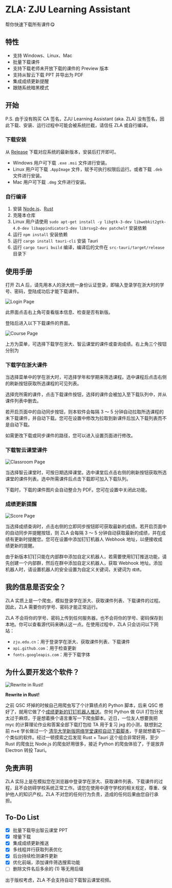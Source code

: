 # ZLA: ZJU Learning Assistant

帮你快速下载所有课件😋

## 特性

- 支持 Windows、Linux、Mac
- 批量下载课件
- 支持下载老师未开放下载的课件的 Preview 版本
- 支持从智云下载 PPT 并导出为 PDF
- 集成成绩更新提醒
- 跟随系统暗黑模式

## 开始

P.S. 由于没有购买 CA 签名，ZJU Learning Assistant (aka. ZLA) 没有签名，因此下载、安装、运行过程中可能会被系统拦截，请信任 ZLA 或自行编译。

### 下载安装

从 [Release](https://github.com/PeiPei233/zju-learning-assistant/releases) 下载对应系统的最新版本，安装后打开即可。
- Windows 用户可下载 `.exe` `.msi` 文件进行安装。
- Linux 用户可下载 `.AppImage` 文件，赋予可执行权限后运行。或者下载 `.deb` 文件进行安装。
- Mac 用户可下载 `.dmg` 文件进行安装。

### 自行编译

1. 安装 [Node.js](https://nodejs.org/en/)、[Rust](https://www.rust-lang.org/tools/install)
2. 克隆本仓库
3. Linux 用户请使用 `sudo apt-get install -y libgtk-3-dev libwebkit2gtk-4.0-dev libappindicator3-dev librsvg2-dev patchelf` 安装依赖
4. 运行 `npm install` 安装依赖
5. 运行 `cargo install tauri-cli` 安装 Tauri
6. 运行 `cargo tauri build` 编译，编译后的文件在 `src-tauri/target/release` 目录下

## 使用手册

打开 ZLA 后，请先用本人的浙大统一身份认证登录，即输入登录学在浙大时的学号、密码，登陆成功后才能下载课件。

![Login Page](assets/login.png)

此界面点击右上角可查看版本信息、检查是否有新版。

登陆后进入以下下载课件的界面。

![Course Page](assets/learning.png)

上方为菜单，可选择下载学在浙大、智云课堂的课件或查询成绩。右上角三个按钮分别为

### 下载学在浙大课件

当选择菜单中的学在浙大时，可选择学年和学期来筛选课程。选中课程后点击右侧的刷新按钮获取所选课程的可见列表。

选择完所需的课件，点击下载课件按钮，选择的课件会被加入至下载队列中，并从课件列表中删去。

若开启页面中的自动同步按钮，则本软件会每隔 3 ～ 5 分钟自动拉取所选课程的未下载课件，并自动下载。您可在设置中修改为拉取到新课件后加入下载列表而不是自动下载。

如需更改下载或同步课件的路径，您可以进入设置页面进行修改。

### 下载智云课堂课件

![Classroom Page](assets/classroom.png)

当选择智云课堂时，可按日期选择课堂。选中课堂后点击右侧的刷新按钮获取所选课堂的课件列表。选中所需课件后点击下载即可加入下载队列。

下载时，下载的课件图片会自动整合为 PDF。您可在设置中关闭此功能。

### 成绩更新提醒

![Score Page](assets/score.png)

当选择成绩查询时，点击右侧的立即同步按钮即可获取最新的成绩。若开启页面中的自动同步并提醒按钮，则 ZLA 会每隔 3 ～ 5 分钟自动获取最新的成绩，并在成绩有更新时提醒您。您可在设置中添加钉钉机器人 Webhook 地址，以便接收成绩更新的提醒。

由于新版本钉钉只能在内部群中添加自定义机器人，若需要使用钉钉推送功能，请先创建一个内部群，然后在群中添加自定义机器人，获取 Webhook 地址。添加机器人时，请设置机器人的安全设置为自定义关键词，关键词为 `成绩`。

## 我的信息是否安全？

ZLA 实质上是一个爬虫，模拟登录学在浙大、获取课件列表、下载课件的过程。因此，ZLA 需要你的学号、密码才能正常运行。

ZLA 不会将你的学号、密码上传到任何服务器，也不会将你的学号、密码保存到本地。你可以查看源代码来确认这一点。在使用过程中，ZLA 只会访问以下网站：

- `zju.edu.cn`：用于登录学在浙大、获取课件列表、下载课件
- `api.github.com`：用于检查更新
- `fonts.googleapis.com`：用于下载字体

## 为什么要开发这个软件？

![Rewrite in Rust!](assets/rust.png)

**Rewrite in Rust!**

之前 QSC 坏掉的时候自己用爬虫写了个计算绩点的 Python 脚本，后来 QSC 修好了，就用它做了个[成绩更新的钉钉机器人推送](https://github.com/PeiPei233/zju-score-push-template)。奈何 Python 做 GUI 打包分发太过于麻烦，于是想着换个语言重写一下爬虫脚本。近日，一位友人想要我把 myc 的计算理论作业和答案全部下载打包给 TA 用于复习 jxg 的小测，联想到之前 n+e 学长做过一个 [清华大学新版网络学堂课程自动下载脚本](https://github.com/Trinkle23897/learn2018-autodown)，于是就想着写一个类似的软件。经过一顿摸索之后发现 Rust + Tauri 这个组合非常好用，至少 Rust 的爬虫比 Node.js 的爬虫好用很多，接近 Python 的爬虫体验了，于是放弃 Electron 转投 Tauri。

## 免责声明

ZLA 实际上是在模拟您在浏览器中登录学在浙大、获取课件列表、下载课件的过程，且不会妨碍学校系统正常工作。请您在使用中遵守学校的相关规定，尊重、保护他人的知识产权。ZLA 不对您的任何行为负责，造成的任何后果由您自行承担。

## To-Do List

- [x] 批量下载导出智云课堂 PPT
- [x] 增量下载
- [x] 集成成绩更新推送
- [x] 多线程并行获取列表优化
- [x] 后台持续检测课件更新
- [x] 优化前端，添加课件筛选搜索功能
- [ ] 删除文件名后多余的 (1) 等无用后缀

出于版权考虑，ZLA 不会支持自动下载智云课堂视频。